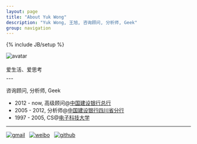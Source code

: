 ```yaml
---
layout: page
title: "About Yuk Wong"
description: "Yuk Wong, 王旭, 咨询顾问, 分析师, Geek"
group: navigation
---
```

{% include JB/setup %}

![avatar](/assets/image/profile/abel.jpg)

<div style="line-height: 30px;">
   爱生活、爱思考
</div>
---

咨询顾问, 分析师, Geek

* 2012 - now,   高级顾问@[中国建设银行总行](http://www.ccb.com)
* 2005 - 2012,  分析师@[中国建设银行四川省分行](http://www.ccb.com)
* 1997 - 2005,  CS@[电子科技大学](http://www.uestc.edu.cn)

---

[![gmail](/assets/image/third_party_logo/gmail.png)](mailto:sinoyster@gmail.com) &nbsp;
[![weibo](/assets/image/third_party_logo/weibo.png)](http://weibo.com/sinoyster) &nbsp;
[![github](/assets/image/third_party_logo/github.jpeg)](https://github.com/sinoyster) 


